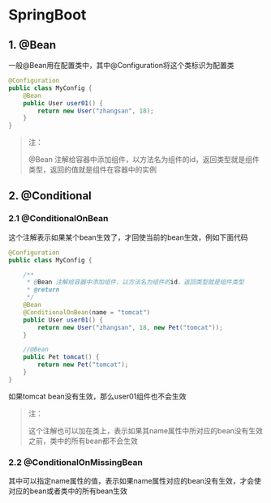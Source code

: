 # SpringBoot

## 1. @Bean

一般@Bean用在配置类中，其中@Configuration将这个类标识为配置类

```java
@Configuration
public class MyConfig {
    @Bean
    public User user01() {
        return new User("zhangsan", 18);
    }
}
```



> 注：
>
> @Bean 注解给容器中添加组件，以方法名为组件的id，返回类型就是组件类型，返回的值就是组件在容器中的实例



## 2. @Conditional

### 2.1 @ConditionalOnBean

这个注解表示如果某个bean生效了，才回使当前的bean生效，例如下面代码

```java
@Configuration
public class MyConfig {

    /**
     * @Bean 注解给容器中添加组件，以方法名为组件的id，返回类型就是组件类型
     * @return
     */
    @Bean
    @ConditionalOnBean(name = "tomcat")
    public User user01() {
        return new User("zhangsan", 18, new Pet("tomcat"));
    }

    //@Bean
    public Pet tomcat() {
        return new Pet("tomcat");
    }
}
```

如果tomcat bean没有生效，那么user01组件也不会生效

>
>
>注：
>
>这个注解也可以加在类上，表示如果其name属性中所对应的bean没有生效之前，类中的所有bean都不会生效

### 2.2 @ConditionalOnMissingBean

其中可以指定name属性的值，表示如果name属性对应的bean没有生效，才会使对应的bean或者类中的所有bean生效	